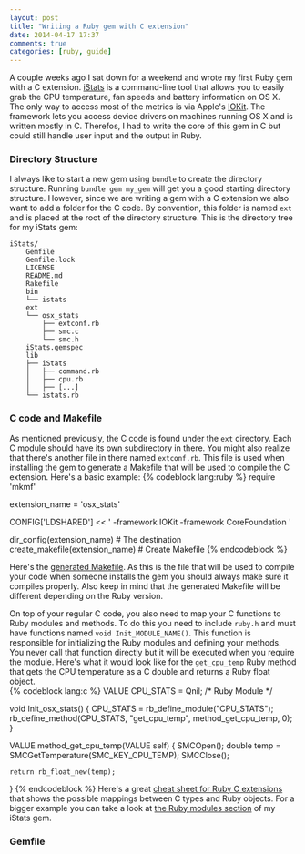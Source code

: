 ```yaml
---
layout: post
title: "Writing a Ruby gem with C extension"
date: 2014-04-17 17:37
comments: true
categories: [ruby, guide]
---
```

A couple weeks ago I sat down for a weekend and wrote my first Ruby gem with a C extension. [iStats](https://github.com/Chris911/iStats) is a command-line tool that allows you to easily grab the CPU temperature, fan speeds and battery information on OS X. The only way to access most of the metrics is via Apple's [IOKit](https://developer.apple.com/library/mac/documentation/devicedrivers/conceptual/IOKitFundamentals/Introduction/Introduction.html). The framework lets you access device drivers on machines running OS X and is written mostly in C. Therefos, I had to write the core of this gem in C but could still handle user input and the output in Ruby.

<!-- more -->

### Directory Structure
I always like to start a new gem using `bundle` to create the directory structure. Running `bundle gem my_gem` will get you a good starting directory structure. However, since we are writing a gem with a C extension we also want to add a folder for the C code. By convention, this folder is named `ext` and is placed at the root of the directory structure. This is the directory tree for my iStats gem:
```
iStats/
    Gemfile
    Gemfile.lock
    LICENSE
    README.md
    Rakefile
    bin
    └── istats
    ext
    └── osx_stats
        ├── extconf.rb
        ├── smc.c
        └── smc.h
    iStats.gemspec
    lib
    ├── iStats
    │   ├── command.rb
    │   ├── cpu.rb
    │   ├── [...]
    └── istats.rb
```

### C code and Makefile
As mentioned previously, the C code is found under the `ext` directory. Each C module should have its own subdirectory in there. You might also realize that there's another file in there named `extconf.rb`. This file is used when installing the gem to generate a Makefile that will be used to compile the C extension. Here's a basic example:
{% codeblock lang:ruby %}
require 'mkmf'

extension_name = 'osx_stats'

CONFIG['LDSHARED'] << ' -framework IOKit -framework CoreFoundation '

dir_config(extension_name)       # The destination
create_makefile(extension_name)  # Create Makefile
{% endcodeblock %}

Here's the [generated Makefile](https://gist.github.com/Chris911/6faa9e0bed37f96f9b0a). As this is the file that will be used to compile your code when someone installs the gem you should always make sure it compiles properly. Also keep in mind that the generated Makefile will be different depending on the Ruby version.

On top of your regular C code, you also need to map your C functions to Ruby modules and methods. To do this you need to include `ruby.h` and must have functions named `void Init_MODULE_NAME()`. This function is responsible for initializing the Ruby modules and defining your methods. You never call that function directly but it will be executed when you require the module. Here's what it would look like for the `get_cpu_temp` Ruby method that gets the CPU temperature as a C double and returns a Ruby float object.  
{% codeblock lang:c %}
VALUE CPU_STATS = Qnil; /* Ruby Module */

void Init_osx_stats() {
    CPU_STATS = rb_define_module("CPU_STATS");
    rb_define_method(CPU_STATS, "get_cpu_temp", method_get_cpu_temp, 0);
}

VALUE method_get_cpu_temp(VALUE self) {
    SMCOpen();
    double temp = SMCGetTemperature(SMC_KEY_CPU_TEMP);
    SMCClose();

    return rb_float_new(temp);
}
{% endcodeblock %}
Here's a great [cheat sheet for Ruby C extensions](http://blog.jacius.info/ruby-c-extension-cheat-sheet/) that shows the possible mappings between C types and Ruby objects. For a bigger example you can take a look at [the Ruby modules section](https://github.com/Chris911/iStats/blob/master/ext/osx_stats/smc.c#L313-L404) of my iStats gem.

### Gemfile
